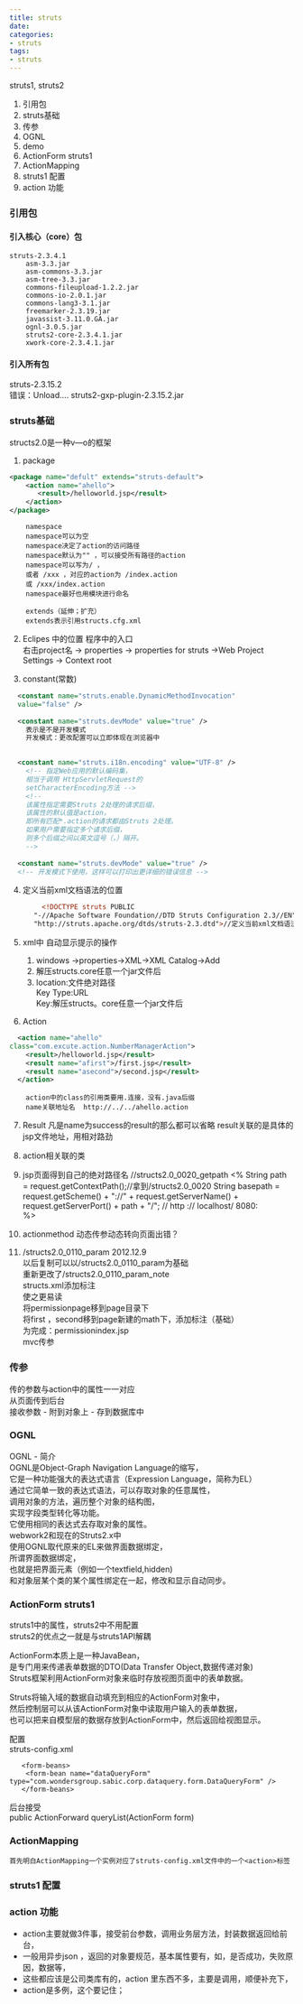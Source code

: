 ```yaml
---
title: struts
date:
categories:
- struts
tags:
- struts
---
```


struts1, struts2  
1. 引用包
2. struts基础
3. 传参
4. OGNL
5. demo
6. ActionForm struts1
7. ActionMapping 
8. struts1 配置
9. action 功能



### 引用包

#### 引入核心（core）包

	struts-2.3.4.1
		asm-3.3.jar
		asm-commons-3.3.jar
		asm-tree-3.3.jar
		commons-fileupload-1.2.2.jar
		commons-io-2.0.1.jar
		commons-lang3-3.1.jar
		freemarker-2.3.19.jar
		javassist-3.11.0.GA.jar
		ognl-3.0.5.jar
		struts2-core-2.3.4.1.jar
		xwork-core-2.3.4.1.jar


#### 引入所有包  
struts-2.3.15.2  
		错误：Unload....   struts2-gxp-plugin-2.3.15.2.jar   

### struts基础
structs2.0是一种v—o的框架

1. package	
```xml
<package name="defult" extends="struts-default">      
	<action name="ahello">
	   <result>/helloworld.jsp</result>        
	</action>
</package>
```		  
	    namespace 
	    namespace可以为空
	    namespace决定了action的访问路径
	    namespace默认为"" ，可以接受所有路径的action
	    namespace可以写为/ ，
		或者 /xxx ，对应的action为 /index.action 
		或 /xxx/index.action
	    namespace最好也用模块进行命名

	    extends（延伸；扩充）
	    extends表示引用structs.cfg.xml

2. Eclipes 中的位置 程序中的入口  
	    右击project名 -> properties -> properties for struts
	    ->Web Project Settings -> Context root

3. constant(常数)

```xml
  <constant name="struts.enable.DynamicMethodInvocation"
  value="false" />
  
  <constant name="struts.devMode" value="true" />
    表示是不是开发模式
    开发模式：更改配置可以立即体现在浏览器中

 
  <constant name="struts.i18n.encoding" value="UTF-8" /> 
    <!-- 指定Web应用的默认编码集，
    相当于调用 HttpServletRequest的 
    setCharacterEncoding方法 -->    
    <!-- 
    该属性指定需要Struts 2处理的请求后缀，
    该属性的默认值是action，
    即所有匹配*.action的请求都由Struts 2处理。 
    如果用户需要指定多个请求后缀，
    则多个后缀之间以英文逗号（，）隔开。 
    --> 
  
  <constant name="struts.devMode" value="true" /> 
  <!-- 开发模式下使用，这样可以打印出更详细的错误信息 --> 
```

4. 定义当前xml文档语法的位置
```xml    
		<!DOCTYPE struts PUBLIC
	  "-//Apache Software Foundation//DTD Struts Configuration 2.3//EN"
	  "http://struts.apache.org/dtds/struts-2.3.dtd">//定义当前xml文档语法的位置
```  
5. xml中 自动显示提示的操作   
	  1. windows ->properties->XML->XML Catalog->Add  
	  2. 解压structs.core任意一个jar文件后  
	  3. location:文件绝对路径  
	    Key Type:URL  
	    Key:解压structs。core任意一个jar文件后  

6. Action
```xml
  <action name="ahello" 
class="com.excute.action.NumberManagerAction">
    <result>/helloworld.jsp</result> 
    <result name="afirst">/first.jsp</result>   
    <result name="asecond">/second.jsp</result>   		
  </action>
```
	    action中的class的引用类要用.连接，没有.java后缀
	    name关联地址名  http://../../ahello.action

7. Result
	    凡是name为success的result的那么都可以省略
	    result关联的是具体的jsp文件地址，用相对路劲

8. action相关联的类

9. jsp页面得到自己的绝对路径名
	    //structs2.0_0020_getpath
	    <% 
	      String path = request.getContextPath();//拿到/structs2.0_0020
	      String basepath = request.getScheme() + "://" + request.getServerName() + request.getServerPort() + path + "/";
	      //                http                   ://     localhost/               8080:   
	    %>

		
10. actionmethod
            动态传参动态转向页面出错？

11.  /structs2.0_0110_param   2012.12.9   
	    以后复制可以以/structs2.0_0110_param为基础  
	    重新更改了/structs2.0_0110_param_note  
	    structs.xml添加标注  
	    使之更易读  
	    将permissionpage移到page目录下  
	    将first ，second移到page新建的math下，添加标注（基础）  
	    为完成：permissionindex.jsp  
		    mvc传参  

### 传参

传的参数与action中的属性一一对应  
从页面传到后台  
接收参数 - 附到对象上 - 存到数据库中  

### OGNL

OGNL - 简介  
OGNL是Object-Graph Navigation Language的缩写，  
它是一种功能强大的表达式语言（Expression Language，简称为EL）  
通过它简单一致的表达式语法，可以存取对象的任意属性，  
调用对象的方法，遍历整个对象的结构图，  
实现字段类型转化等功能。  
它使用相同的表达式去存取对象的属性。  
webwork2和现在的Struts2.x中  
使用OGNL取代原来的EL来做界面数据绑定，  
所谓界面数据绑定，  
也就是把界面元素（例如一个textfield,hidden)  
和对象层某个类的某个属性绑定在一起，修改和显示自动同步。  

### ActionForm struts1

   struts1中的属性，struts2中不用配置  
   struts2的优点之一就是与struts1API解耦  
   
   ActionForm本质上是一种JavaBean，  
   是专门用来传递表单数据的DTO(Data Transfer Object,数据传递对象)  
   Struts框架利用ActionForm对象来临时存放视图页面中的表单数据。  

   Struts将输入域的数据自动填充到相应的ActionForm对象中，  
   然后控制层可以从该ActionForm对象中读取用户输入的表单数据，  
   也可以把来自模型层的数据存放到ActionForm中，然后返回给视图显示。  

   配置  
   struts-config.xml
	 
	   <form-beans>		
		<form-bean name="dataQueryForm" type="com.wondersgroup.sabic.corp.dataquery.form.DataQueryForm" />	
	   </form-beans>

   后台接受  
   public ActionForward queryList(ActionForm form)

### ActionMapping 
	首先明白ActionMapping一个实例对应了struts-config.xml文件中的一个<action>标签


### struts1 配置

### action 功能
- action主要就做3件事，接受前台参数，调用业务层方法，封装数据返回给前台，  
- 一般用异步json ，返回的对象要规范，基本属性要有，如，是否成功，失败原因，数据等，   
- 这些都应该是公司类库有的，action 里东西不多，主要是调用，顺便补充下，   
- action是多例，这个要记住；  
